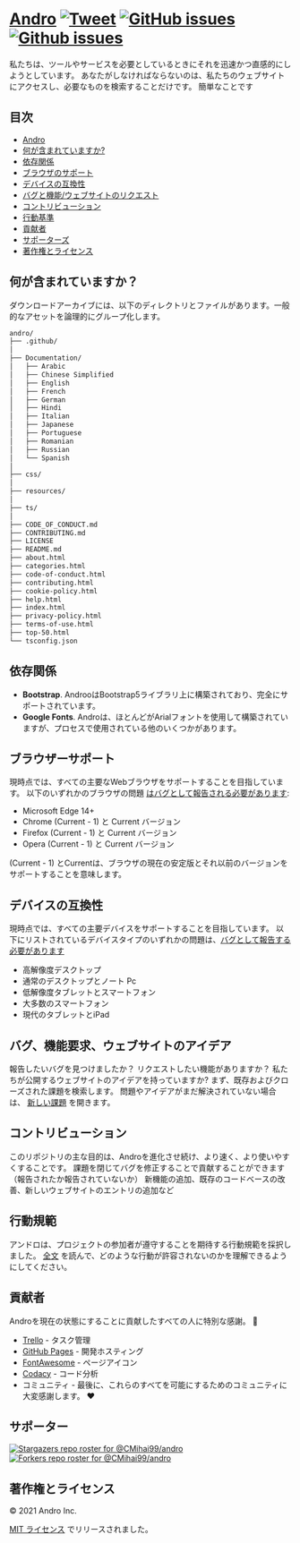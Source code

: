# <a href="https://cmihai99.github.io/andro" target="_blank" id="andro">Andro</a> [![Tweet](https://img.shields.io/twitter/url/http/shields.io.svg?style=social)](https://twitter.com/intent/tweet?text=Find%20over%20100%20new%20and%20exciting%20websites%20at&url=http://cmihai99.github.io/andro&via=androteamfaq&hashtags=andro,webdevelopment,website,websitefinder,developers) [![GitHub issues](https://img.shields.io/github/issues/CMihai99/andro)](https://github.com/CMihai99/andro/issues) [![Github issues](https://img.shields.io/github/issues-closed/CMihai99/andro)](https://github.com/CMihai99/andro/issues?q=is%3Aissue+is%3Aclosed)

私たちは、ツールやサービスを必要としているときにそれを迅速かつ直感的にしようとしています。 あなたがしなければならないのは、私たちのウェブサイトにアクセスし、必要なものを検索することだけです。 簡単なことです

## 目次

- [Andro](#andro)
- [何が含まれていますか?](#whats-included)
- [依存関係](#dependencies)
- [ブラウザのサポート](#browser-support)
- [デバイスの互換性](#device-compatibility)
- [バグと機能/ウェブサイトのリクエスト](#bugs-and-requests)
- [コントリビューション](#contributing)
- [行動基準](#code-of-conduct)
- [貢献者](#contributors)
- [サポーターズ](#supporters)
- [著作権とライセンス](#copyright-and-license)

<a id="whats-included"><h2>何が含まれていますか？</h2></a>

ダウンロードアーカイブには、以下のディレクトリとファイルがあります。一般的なアセットを論理的にグループ化します。

```sh
andro/
├── .github/
│
├── Documentation/
│   ├── Arabic
│   ├── Chinese Simplified
│   ├── English
│   ├── French
│   ├── German
│   ├── Hindi
│   ├── Italian
│   ├── Japanese
│   ├── Portuguese
│   ├── Romanian
│   ├── Russian
│   └── Spanish
│
├── css/
│
├── resources/
│
├── ts/
│
├── CODE_OF_CONDUCT.md
├── CONTRIBUTING.md
├── LICENSE
├── README.md
├── about.html
├── categories.html
├── code-of-conduct.html
├── contributing.html
├── cookie-policy.html
├── help.html
├── index.html
├── privacy-policy.html
├── terms-of-use.html
├── top-50.html
└── tsconfig.json
```

<a id="dependencies"><h2>依存関係</h2></a>

- **Bootstrap**. AndrooはBootstrap5ライブラリ上に構築されており、完全にサポートされています。
- **Google Fonts**. Androは、ほとんどがArialフォントを使用して構築されていますが、プロセスで使用されている他のいくつかがあります。

<a id="browser-support"><h2>ブラウザーサポート</h2></a>

現時点では、すべての主要なWebブラウザをサポートすることを目指しています。 以下のいずれかのブラウザの問題 <a href="https://github.com/CMihai99/andro/issues/new?assignees=&labels=bug&template=bug_report.md&title=%5BBug%5D" target="_blank">はバグとして報告される必要があります</a>:

- Microsoft Edge 14+
- Chrome (Current - 1) と Current バージョン
- Firefox (Current - 1) と Current バージョン
- Opera (Current - 1) と Current バージョン

(Current - 1) とCurrentは、ブラウザの現在の安定版とそれ以前のバージョンをサポートすることを意味します。

<a id="device-compatibility"><h2>デバイスの互換性</h2></a>

現時点では、すべての主要デバイスをサポートすることを目指しています。 以下にリストされているデバイスタイプのいずれかの問題は、<a href="https://github.com/CMihai99/andro/issues/new?assignees=&labels=bug&template=bug_report.md&title=%5BBug%5D" target="_blank">バグとして報告する必要があります</a>

- 高解像度デスクトップ
- 通常のデスクトップとノート Pc
- 低解像度タブレットとスマートフォン
- 大多数のスマートフォン
- 現代のタブレットとiPad

<a id="bugs-and-requests"><h2>バグ、機能要求、ウェブサイトのアイデア</h2></a>

報告したいバグを見つけましたか？ リクエストしたい機能がありますか？ 私たちが公開するウェブサイトのアイデアを持っていますか? まず、既存およびクローズされた課題を検索します。 問題やアイデアがまだ解決されていない場合は、 [新しい課題](https://github.com/CMihai99/andro/issues/new/choose) を開きます。

<a id="contributing"><h2>コントリビューション</h2></a>

このリポジトリの主な目的は、Androを進化させ続け、より速く、より使いやすくすることです。 課題を閉じてバグを修正することで貢献することができます（報告されたか報告されていないか） 新機能の追加、既存のコードベースの改善、新しいウェブサイトのエントリの追加など

<a id="code-of-conduct"><h2>行動規範</h2></a>

アンドロは、プロジェクトの参加者が遵守することを期待する行動規範を採択しました。 [全文](https://cmihai99.github.io/andro/code-of-conduct.html) を読んで、どのような行動が許容されないのかを理解できるようにしてください。

<a id="contributors"><h2>貢献者</h2></a>

Androを現在の状態にすることに貢献したすべての人に特別な感謝。 👏

- [Trello](https://www.trello.com/) - タスク管理
- [GitHub Pages](https://pages.github.com/) - 開発ホスティング
- [FontAwesome](https://www.fontawesome.com/) - ページアイコン
- [Codacy](https://www.codacy.com/) - コード分析
- コミュニティ - 最後に、これらのすべてを可能にするためのコミュニティに大変感謝します。 ♥

<a id="supporters"><h2>サポーター</h2></a>

[![Stargazers repo roster for @CMihai99/andro](https://reporoster.com/stars/CMihai99/andro)](https://github.com/CMihai99/andro/stargazers) [![Forkers repo roster for @CMihai99/andro](https://reporoster.com/forks/CMihai99/andro)](https://github.com/CMihai99/andro/network/members)

<a id="copyright-and-license"><h2>著作権とライセンス</h2></a>

© 2021 Andro Inc.

[MIT ライセンス](LICENSE) でリリースされました。
